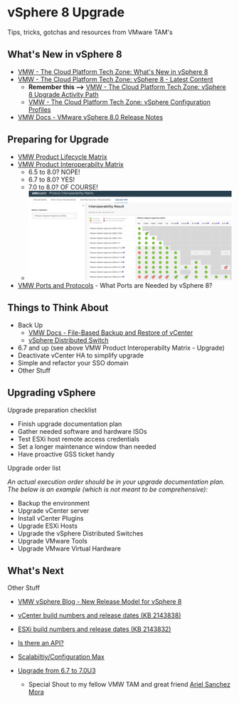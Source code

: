 # vSphere 8 Upgrade
 Tips, tricks, gotchas and resources from VMware TAM's

## What's New in vSphere 8
- [VMW - The Cloud Platform Tech Zone: What's New in vSphere 8](https://core.vmware.com/resource/whats-new-vsphere-8)
- [VMW - The Cloud Platform Tech Zone: vSphere 8 - Latest Content](https://core.vmware.com/vmware-vsphere-8)
    - **Remember this -->** [VMW - The Cloud Platform Tech Zone: vSphere 8 Upgrade Activity Path](https://core.vmware.com/vsphere-8-upgrade-activity-path)
    - [VMW - The Cloud Platform Tech Zone: vSphere Configuration Profiles](https://core.vmware.com/vsphere-configuration-profiles)
- [VMW Docs - VMware vSphere 8.0 Release Notes](https://docs.vmware.com/en/VMware-vSphere/8.0/rn/vmware-vsphere-80-release-notes/index.html) 


## Preparing for Upgrade

- [VMW Product Lifecycle Matrix](https://lifecycle.vmware.com/)
- [VMW Product Interoperabilty Matrix](https://interopmatrix.vmware.com/Upgrade?productId=1)
    - 6.5 to 8.0? NOPE!
    - 6.7 to 8.0? YES!
    - 7.0 to 8.0? OF COURSE! 
    - ![Interop Check](https://github.com/mattputhoff/vSphere8_Upgrade/blob/52d159c9cf18df3b6d74587984e2cb9469ee9c61/images/v8_Interop.jpg "Interop Check")
- [VMW Ports and Protocols](https://ports.esp.vmware.com/home/vSphere) - What Ports are Needed by vSphere 8?

## Things to Think About
- Back Up
    - [VMW Docs - File-Based Backup and Restore of vCenter](https://docs.vmware.com/en/VMware-vSphere/7.0/com.vmware.vcenter.install.doc/GUID-3EAED005-B0A3-40CF-B40D-85AD247D7EA4.html)
    - [vSphere Distributed Switch](https://vdc-repo.vmware.com/vmwb-repository/dcr-public/64ee9c63-6647-46bd-8685-32b97590c294/b5861550-655c-4498-ba7e-8b24b492bf31/doc/Export-VDSwitch.html)
- 6.7 and up (see above VMW Product Interoperabilty Matrix - Upgrade)
- Deactivate vCenter HA to simplify upgrade
- Simple and refactor your SSO domain
- Other Stuff

 ## Upgrading vSphere 
 
Upgrade preparation checklist
- Finish upgrade documentation plan 
- Gather needed software and hardware ISOs 
- Test ESXi host remote access credentials  
- Set a longer maintenance window than needed  
- Have proactive GSS ticket handy  

Upgrade order list

*An actual execution order should be in your upgrade documentation plan. The below is an example (which is not meant to be comprehensive):*

- Backup the environment  
- Upgrade vCenter server  
- Install vCenter Plugins  
- Upgrade ESXi Hosts  
- Upgrade the vSphere Distributed Switches  
- Upgrade VMware Tools  
- Upgrade VMware Virtual Hardware   

 ## What's Next

Other Stuff
- [VMW vSphere Blog - New Release Model for vSphere 8](https://blogs.vmware.com/vsphere/2022/10/new-release-model-for-vsphere-8.html)
- [vCenter build numbers and release dates (KB 2143838)](https://kb.vmware.com/s/article/2143838)  
- [ESXi build numbers and release dates (KB 2143832)](https://kb.vmware.com/s/article/2143832)
- [Is there an API?](https://developer.vmware.com/apis)
- [Scalabiltiy/Configuration Max](https://configmax.vmware.com/)

- [Upgrade from 6.7 to 7.0U3](https://github.com/arielsanchezmora/vSphere-67-Upgrade-to-7u3)
    - Special Shout to my fellow VMW TAM and great friend [Ariel Sanchez Mora](https://github.com/arielsanchezmora)
